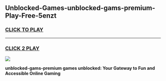 
## Unblocked-Games-unblocked-gams-premium-Play-Free-5enzt
<h3>
<a href="https://premium76.site?title=unblocked-gams-premium&ref=17A">CLICK TO PLAY</a></h3>
<hr>

<h3>
<a href="https://premium76.site?title=unblocked-gams-premium&ref=17A">CLICK 2 PLAY</a>
  
</h3>

<a href="https://premium76.site?title=unblocked-gams-premium&ref=17A"><img src="https://clearcache.store/games.png"></a>


**unblocked-gams-premium games unblocked: Your Gateway to Fun and Accessible Online Gaming**
